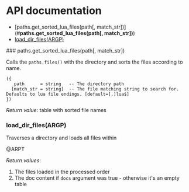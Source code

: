 # API documentation

- [paths.get_sorted_lua_files(path[, match_str])](#__paths.get_sorted_lua_files(path[, match_str])__)
- [load_dir_files(ARGP)](#load_dir_files)

<a name="__paths.get_sorted_lua_files(path[, match_str])__">
<a name="paths.get_sorted_lua_files">
### paths.get_sorted_lua_files(path[, match_str])

Calls the `paths.files()` with the directory and sorts the files according to
name.

```
({
   path      = string   -- The directory path
  [match_str = string]  -- The file matching string to search for. Defaults to lua file endings. [default=[.]lua$]
})
```

_Return value_: table with sorted file names
<a name="load_dir_files">
### load_dir_files(ARGP)

Traverses a directory and loads all files within

@ARPT

_Return values_:
 1. The files loaded in the processed order
 2. The doc content if `docs` argument was true - otherwise it's an empty table